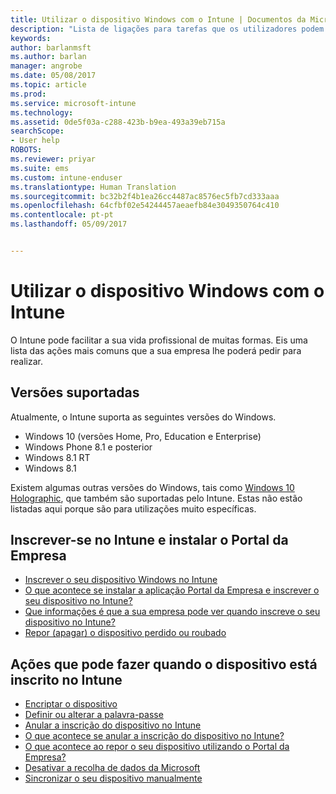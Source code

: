 ```yaml
---
title: Utilizar o dispositivo Windows com o Intune | Documentos da Microsoft
description: "Lista de ligações para tarefas que os utilizadores podem fazer no respetivo dispositivo Windows quando este está inscrito no Intune"
keywords: 
author: barlanmsft
ms.author: barlan
manager: angrobe
ms.date: 05/08/2017
ms.topic: article
ms.prod: 
ms.service: microsoft-intune
ms.technology: 
ms.assetid: 0de5f03a-c288-423b-b9ea-493a39eb715a
searchScope:
- User help
ROBOTS: 
ms.reviewer: priyar
ms.suite: ems
ms.custom: intune-enduser
ms.translationtype: Human Translation
ms.sourcegitcommit: bc32b2f4b1ea26cc4487ac8576ec5fb7cd333aaa
ms.openlocfilehash: 64cfbf02e54244457aeaefb84e3049350764c410
ms.contentlocale: pt-pt
ms.lasthandoff: 05/09/2017


---
```


# <a name="using-your-windows-device-with-intune"></a>Utilizar o dispositivo Windows com o Intune

O Intune pode facilitar a sua vida profissional de muitas formas. Eis uma lista das ações mais comuns que a sua empresa lhe poderá pedir para realizar.

## <a name="supported-versions"></a>Versões suportadas

Atualmente, o Intune suporta as seguintes versões do Windows.

* Windows 10 (versões Home, Pro, Education e Enterprise)
* Windows Phone 8.1 e posterior
* Windows 8.1 RT
* Windows 8.1

Existem algumas outras versões do Windows, tais como [Windows 10 Holographic](https://www.microsoft.com/hololens), que também são suportadas pelo Intune. Estas não estão listadas aqui porque são para utilizações muito específicas.

## <a name="enrolling-into-intune-and-installing-the-company-portal"></a>Inscrever-se no Intune e instalar o Portal da Empresa

- [Inscrever o seu dispositivo Windows no Intune](enroll-your-device-in-intune-windows.md)
- [O que acontece se instalar a aplicação Portal da Empresa e inscrever o seu dispositivo no Intune?](what-happens-if-you-install-the-company-portal-app-and-enroll-your-device-in-intune-windows.md)
- [Que informações é que a sua empresa pode ver quando inscreve o seu dispositivo no Intune?](what-info-can-your-company-see-when-you-enroll-your-device-in-intune.md)
- [Repor (apagar) o dispositivo perdido ou roubado](reset-erase-your-device-cpwebsite.md)

## <a name="things-you-can-do-when-your-device-is-enrolled-in-intune"></a>Ações que pode fazer quando o dispositivo está inscrito no Intune

- [Encriptar o dispositivo](encrypt-your-device-windows.md)
- [Definir ou alterar a palavra-passe](set-or-change-your-password-windows.md)
- [Anular a inscrição do dispositivo no Intune](unenroll-your-device-from-intune-windows.md)
- [O que acontece se anular a inscrição do dispositivo no Intune?](what-happens-if-you-unenroll-your-device-from-intune-windows.md)
- [O que acontece ao repor o seu dispositivo utilizando o Portal da Empresa?](what-happens-if-you-reset-your-device-using-the-company-portal-windows.md)
- [Desativar a recolha de dados da Microsoft](turn-off-microsoft-usage-data-collection-windows.md)
- [Sincronizar o seu dispositivo manualmente](sync-your-device-manually-windows.md)

